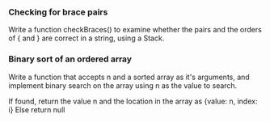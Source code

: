 ### Checking for brace pairs

Write a function checkBraces() to examine whether the pairs and the orders of { and } are correct in a string, using a Stack.

### Binary sort of an ordered array

Write a function that accepts n and a sorted array as it's arguments, and implement binary search on the array using n as the value to search.

If found, return the value n and the location in the array as {value: n, index: i}
Else return null
